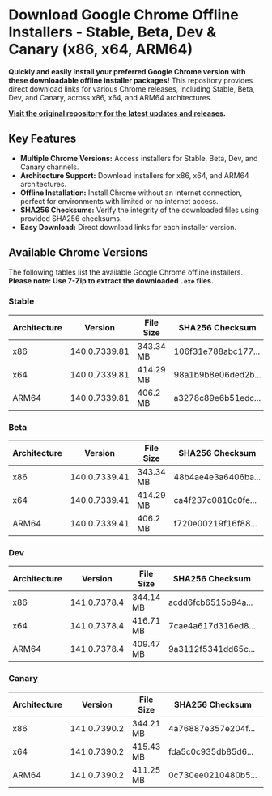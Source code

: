 # Download Google Chrome Offline Installers - Stable, Beta, Dev & Canary (x86, x64, ARM64)

**Quickly and easily install your preferred Google Chrome version with these downloadable offline installer packages!** This repository provides direct download links for various Chrome releases, including Stable, Beta, Dev, and Canary, across x86, x64, and ARM64 architectures.

**[Visit the original repository for the latest updates and releases](https://github.com/Bush2021/chrome_installer).**

## Key Features

*   **Multiple Chrome Versions:** Access installers for Stable, Beta, Dev, and Canary channels.
*   **Architecture Support:** Download installers for x86, x64, and ARM64 architectures.
*   **Offline Installation:** Install Chrome without an internet connection, perfect for environments with limited or no internet access.
*   **SHA256 Checksums:** Verify the integrity of the downloaded files using provided SHA256 checksums.
*   **Easy Download:** Direct download links for each installer version.

## Available Chrome Versions

The following tables list the available Google Chrome offline installers.  **Please note: Use 7-Zip to extract the downloaded `.exe` files.**

### Stable

| Architecture | Version        | File Size | SHA256 Checksum                                 | Download Link                                                                                                                                                 |
|--------------|----------------|-----------|-------------------------------------------------|---------------------------------------------------------------------------------------------------------------------------------------------------------------|
| x86          | 140.0.7339.81  | 343.34 MB | 106f31e788abc177...                             | [Download](https://dl.google.com/release2/chrome/ovtuovokxd2fbblwgkcwvny6ou_140.0.7339.81/140.0.7339.81_chrome_installer_uncompressed.exe)                   |
| x64          | 140.0.7339.81  | 414.29 MB | 98a1b9b8e06ded2b...                             | [Download](https://dl.google.com/release2/chrome/b4jrr7maedey73iceo5bh4ysju_140.0.7339.81/140.0.7339.81_chrome_installer_uncompressed.exe)                   |
| ARM64        | 140.0.7339.81  | 406.2 MB  | a3278c89e6b51edc...                             | [Download](https://dl.google.com/release2/chrome/adl2fawf76qluimmc4bumhflgaqa_140.0.7339.81/140.0.7339.81_chrome_installer_uncompressed.exe)                   |

### Beta

| Architecture | Version        | File Size | SHA256 Checksum                                 | Download Link                                                                                                                                                 |
|--------------|----------------|-----------|-------------------------------------------------|---------------------------------------------------------------------------------------------------------------------------------------------------------------|
| x86          | 140.0.7339.41  | 343.34 MB | 48b4ae4e3a6406ba...                             | [Download](https://dl.google.com/release2/chrome/acp37icjnwu5owejbt7wt55zlrkq_140.0.7339.41/140.0.7339.41_chrome_installer_uncompressed.exe)                   |
| x64          | 140.0.7339.41  | 414.29 MB | ca4f237c0810c0fe...                             | [Download](https://dl.google.com/release2/chrome/adwwdm5en2nlxq5v5ctlb7rix5xa_140.0.7339.41/140.0.7339.41_chrome_installer_uncompressed.exe)                   |
| ARM64        | 140.0.7339.41  | 406.2 MB  | f720e00219f16f88...                             | [Download](https://dl.google.com/release2/chrome/adjusr5xil6ji7udpzyuesgcpjcq_140.0.7339.41/140.0.7339.41_chrome_installer_uncompressed.exe)                   |

### Dev

| Architecture | Version       | File Size | SHA256 Checksum                                 | Download Link                                                                                                                                                 |
|--------------|---------------|-----------|-------------------------------------------------|---------------------------------------------------------------------------------------------------------------------------------------------------------------|
| x86          | 141.0.7378.4 | 344.14 MB | acdd6fcb6515b94a...                             | [Download](https://dl.google.com/release2/chrome/lqr3hbgtzy4ibgyy5f2crqnroe_141.0.7378.4/141.0.7378.4_chrome_installer_uncompressed.exe)                   |
| x64          | 141.0.7378.4 | 416.71 MB | 7cae4a617d316ed8...                             | [Download](https://dl.google.com/release2/chrome/ccneb777lbesnuvoyxibq43d6q_141.0.7378.4/141.0.7378.4_chrome_installer_uncompressed.exe)                   |
| ARM64        | 141.0.7378.4 | 409.47 MB | 9a3112f5341dd65c...                             | [Download](https://dl.google.com/release2/chrome/achydx7cfitbqsnycrrw2g5z2m5q_141.0.7378.4/141.0.7378.4_chrome_installer_uncompressed.exe)                   |

### Canary

| Architecture | Version       | File Size | SHA256 Checksum                                 | Download Link                                                                                                                                                 |
|--------------|---------------|-----------|-------------------------------------------------|---------------------------------------------------------------------------------------------------------------------------------------------------------------|
| x86          | 141.0.7390.2 | 344.21 MB | 4a76887e357e204f...                             | [Download](https://dl.google.com/release2/chrome/aco53mirokjhizijw2yeaepnznyq_141.0.7390.2/141.0.7390.2_chrome_installer_uncompressed.exe)                   |
| x64          | 141.0.7390.2 | 415.43 MB | fda5c0c935db85d6...                             | [Download](https://dl.google.com/release2/chrome/m4axxmu7qyxxgytjvf7u2tvvby_141.0.7390.2/141.0.7390.2_chrome_installer_uncompressed.exe)                   |
| ARM64        | 141.0.7390.2 | 411.25 MB | 0c730ee0210480b5...                             | [Download](https://dl.google.com/release2/chrome/adybxtdxep4xyuiv63cruq7k7v3a_141.0.7390.2/141.0.7390.2_chrome_installer_uncompressed.exe)                   |